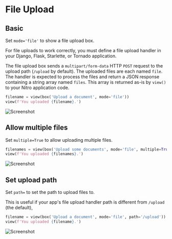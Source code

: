 # File Upload



## Basic

Set `mode='file'` to show a file upload box.

For file uploads to work correctly, you must define a file upload handler in your
Django, Flask, Starlette, or Tornado application.

The file upload box sends a `multipart/form-data` HTTP `POST` request to the upload
path  (`/upload` by default). The uploaded files are each named `file`. The handler
is expected to process the files and return a JSON response containing a string
array named `files`. This array is returned as-is by `view()` to your Nitro
application code.


```py
filename = view(box('Upload a document', mode='file'))
view(f'You uploaded {filename}.')
```


![Screenshot](assets/screenshots/file_upload_basic.png)


## Allow multiple files

Set `multiple=True` to allow uploading multiple files.


```py
filenames = view(box('Upload some documents', mode='file', multiple=True))
view(f'You uploaded {filenames}.')
```


![Screenshot](assets/screenshots/file_upload_multiple.png)


## Set upload path

Set `path=` to set the path to upload files to.

This is useful if your app's file upload handler path is different from `/upload` (the default),


```py
filename = view(box('Upload a document', mode='file', path='/upload'))
view(f'You uploaded {filename}.')
```


![Screenshot](assets/screenshots/file_upload_path.png)

